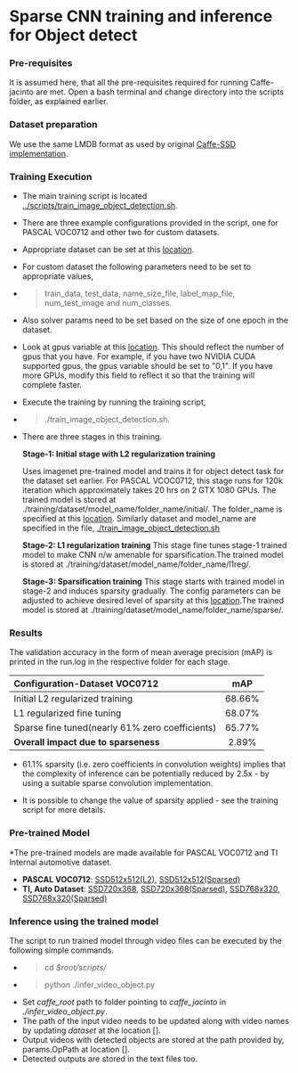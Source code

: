 # Sparse CNN training and inference for Object detect

### Pre-requisites
It is assumed here, that all the pre-requisites required for running Caffe-jacinto are met. Open a bash terminal and change directory into the scripts folder, as explained earlier.

### Dataset preparation
We use the same LMDB format as used by original [Caffe-SSD implementation](https://github.com/weiliu89/caffe/blob/4817bf8b4200b35ada8ed0dc378dceaf38c539e4/README.md#citing-ssd). 


### Training Execution

* The main training script is located [../scripts/train_image_object_detection.sh](../scripts/train_image_object_detection.sh). 

* There are three example configurations provided in the script, one for PASCAL VOC0712 and other two for custom datasets.
* Appropriate dataset can be set at this [location](https://github.com/tidsp/caffe-jacinto-models/blob/79621dde7528bb33f4740fb9a760162b15ec2fd6/scripts/train_image_object_detection.sh#L12). 
* For custom dataset the following parameters need to be set to appropriate values,
* > train_data,   test_data,   name_size_file,   label_map_file,   num_test_image and 
  num_classes. 
* Also solver params need to be set based on the size of one epoch in the dataset.
* Look at gpus variable at this [location](https://github.com/tidsp/caffe-jacinto-models/blob/79621dde7528bb33f4740fb9a760162b15ec2fd6/scripts/train_image_object_detection.sh#L8). This should reflect the number of gpus that you have. For example, if you have two NVIDIA CUDA supported gpus, the gpus variable should be set to "0,1". If you have more GPUs, modify this field to reflect it so that the training will complete faster.

* Execute the training by running the training script, 
* > ./train_image_object_detection.sh. 

* There are three stages in this training.

	**Stage-1: Initial stage with L2 regularization training**
    
    Uses imagenet pre-trained model and trains it for object detect task for the dataset set earlier. For PASCAL VCOC0712, this stage runs for 120k iteration which approximately takes 20 hrs on 2 GTX 1080 GPUs. The trained model is stored at ./training/dataset/model_name/folder_name/initial/. The folder_name is specified at this [location](https://github.com/tidsp/caffe-jacinto-models/blob/79621dde7528bb33f4740fb9a760162b15ec2fd6/scripts/train_image_object_detection.sh#L13). Similarly dataset and model_name are specified in the file, [./train_image_object_detection.sh](https://github.com/tidsp/caffe-jacinto-models/blob/79621dde7528bb33f4740fb9a760162b15ec2fd6/scripts/train_image_object_detection.sh)
	
	**Stage-2: L1 regularization training**
    This stage fine tunes stage-1 trained model to make CNN n/w amenable for sparsification.The trained model is stored at ./training/dataset/model_name/folder_name/l1reg/.

	**Stage-3: Sparsification training** 
    This stage starts with trained model in stage-2 and induces sparsity gradually. The config parameters can be adjusted to achieve desired level of sparsity at this [location](https://github.com/tidsp/caffe-jacinto-models/blob/79621dde7528bb33f4740fb9a760162b15ec2fd6/scripts/train_image_object_detection.sh#L183-L184).The trained model is stored at ./training/dataset/model_name/folder_name/sparse/.
  

### Results

The validation accuracy in the form of mean average precision (mAP) is printed in the run.log in the respective folder for each stage. 

|Configuration-Dataset VOC0712                    |mAP        |
| :---                                            |  :---:    |
|Initial L2 regularized training                  |  68.66%   |
|L1 regularized fine tuning                       |  68.07%   |
|Sparse fine tuned(nearly 61% zero coefficients)  |  65.77%   |
|<b>Overall impact due to sparseness              |   2.89%   |


* 61.1% sparsity (i.e. zero coefficients in convolution weights) implies that the complexity of inference can be potentially reduced by 2.5x - by using a suitable sparse convolution implementation.

* It is possible to change the value of sparsity applied - see the training script for more details.

### Pre-trained Model
*The pre-trained models are made available for PASCAL VOC0712 and TI Internal automotive dataset.

* **PASCAL VOC0712**: [SSD512x512(L2)](../trained/object_detection/voc0712/JDetNet/ssd512x512_ds_PSP_dsFac_32_fc_0_hdDS8_1_kerMbox_3_1stHdSameOpCh_1/initial/voc0712_ssdJacintoNetV2_iter_106000.caffemodel), [SSD512x512(Sparsed)](../trained/object_detection/voc0712/JDetNet/ssd512x512_ds_PSP_dsFac_32_fc_0_hdDS8_1_kerMbox_3_1stHdSameOpCh_1/sparse/voc0712_ssdJacintoNetV2_iter_48000.caffemodel)
* **TI, Auto Dataset**: [SSD720x368](../trained/object_detection/ti-720x368/JDetNet/ssd720x368_PSP_dsFac_32_hdDS8_1_kerMbox_1_smallOBj_1/initial/ti-vgg-720x368-v2_ssdJacintoNetV2_iter_10000.caffemodel), [SSD720x368(Sparsed)](../trained/object_detection/ti-720x368/JDetNet/ssd720x368_PSP_dsFac_32_hdDS8_1_kerMbox_1_smallOBj_1/sparse/ti-vgg-720x368-v2_ssdJacintoNetV2_iter_38000.caffemodel), [SSD768x320](../trained/object_detection/ti-720x368/JDetNet/ssd768x320_PSP_dsFac_32_hdDS8_1_kerMbox_1_smallOBj_1/initial/ti-vgg-720x368-v2_ssdJacintoNetV2_iter_40000.caffemodel), [SSD768x320(Sparsed)](../trained/object_detection/ti-720x368/JDetNet/ssd768x320_PSP_dsFac_32_hdDS8_1_kerMbox_1_smallOBj_1/sparse/ti-vgg-720x368-v2_ssdJacintoNetV2_iter_46000.caffemodel)


### Inference using the trained model
The script to run trained model through video files can be executed by the following simple commands.
* >cd _$root/scripts/_
* >python ./infer_video_object.py
* Set _caffe_root_ path to folder pointing to _caffe_jacinto_ in _./infer_video_object.py_. 
* The path of the input video needs to be updated along with video names by updating _dataset_ at the location [].
* Output videos with detected objects are stored at the path provided by, params.OpPath at location [].
* Detected outputs are stored in the text files too.    
